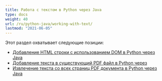 ```yaml
---
title: Работа с текстом в Python через Java
type: docs
weight: 40
url: /ru/python-java/working-with-text/
lastmod: "2021-06-05"
---
```


Этот раздел охватывает следующие позиции:

- [Добавление HTML строки с использованием DOM в Python через Java](/pdf/ru/python-java/add-html-string-using-dom-in-python/)
- [Добавление текста в существующий PDF файл в Python через](/pdf/ru/python-java/add-text-to-an-existing-pdf-file-in-python/)
- [Извлечение текста со всех страниц PDF документа в Python через Java](/pdf/ru/python-java/extract-text-from-all-the-pages-of-a-pdf-document-in-python/)